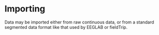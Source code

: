 # Importing #

Data may be imported either from raw continuous data, or from a standard segmented data format like that used by EEGLAB or fieldTrip.